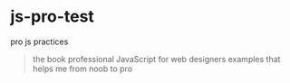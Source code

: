 # js-pro-test
pro js practices

> the book professional JavaScript for web designers examples
> that helps me from noob to pro
